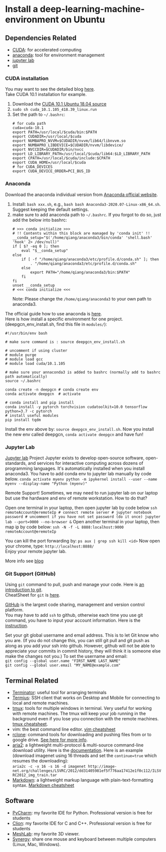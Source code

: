 # Install a deep-learning-machine-environment on Ubuntu

## Dependencies Related
- [CUDA](https://developer.nvidia.com/cuda-10.1-download-archive-base): for accelerated computing 
- [anaconda](https://www.anaconda.com/products/individual): tool for environment management
- [jupyter lab](https://jupyter.org/)
- [git](https://product.hubspot.com/blog/git-and-github-tutorial-for-beginners)

 
### CUDA installation
You may want to see the detailed blog [here](https://www.pugetsystems.com/labs/hpc/How-to-install-CUDA-9-2-on-Ubuntu-18-04-1184/).   
Take CUDA 10.1 installation for example. 
1. Download the [CUDA 10.1 Ubuntu 18.04 source](https://developer.nvidia.com/cuda-10.1-download-archive-base?target_os=Linux&target_arch=x86_64&target_distro=Ubuntu&target_version=1804&target_type=runfilelocal)  
2. `sudo sh cuda_10.1.105_418.39_linux.run`   
3. Set the path to `~/.bashrc`:
    ```
    # for cuda path
    cuda=cuda-10.1
    export PATH=/usr/local/$cuda/bin:$PATH
    export CUDADIR=/usr/local/$cuda
    export NUMBAPRO_NVVM=$CUDADIR/nvvm/lib64/libnvvm.so
    export NUMBAPRO_LIBDEVICE=$CUDADIR/nvvm/libdevice/
    export NVCCDIR=$CUDADIR/bin/nvcc
    export LD_LIBRARY_PATH=/usr/local/$cuda/lib64:$LD_LIBRARY_PATH
    export CPATH=/usr/local/$cuda/include:$CPATH
    export CUDA_HOME=/usr/local/$cuda
    # for CUDA_DEVICES
    export CUDA_DEVICE_ORDER=PCI_BUS_ID
    ```   

### Anaconda
Download the anaconda individual version from [Anaconda official website](https://www.anaconda.com/products/individual).   
1. Install: `bash xxx.sh`, e.g., `bash bash Anaconda3-2020.07-Linux-x86_64.sh`. Suggest keeping the default settings.   
2. make sure to add anaconda path to `~/.bashrc`. If you forgot to do so, just add the below into bashrc:  
    ```
    # >>> conda initialize >>>
    # !! Contents within this block are managed by 'conda init' !!
    __conda_setup="$('/home/qiang/anaconda3/bin/conda' 'shell.bash' 'hook' 2> /dev/null)"
    if [ $? -eq 0 ]; then
        eval "$__conda_setup"
    else
        if [ -f "/home/qiang/anaconda3/etc/profile.d/conda.sh" ]; then
            . "/home/qiang/anaconda3/etc/profile.d/conda.sh"
        else
            export PATH="/home/qiang/anaconda3/bin:$PATH"
        fi
    fi
    unset __conda_setup
    # <<< conda initialize <<<
    ```
    Note: Please change the `/home/qiang/anaconda3` to your own path to anaconda3.  

The official guide how to use anaconda is [here](https://docs.conda.io/projects/conda/en/latest/user-guide/tasks/manage-environments.html).  
Here is how install a specific environment for one project. (deepgcn_env_install.sh, find this file in `modules/`):  
    
    #!/usr/bin/env bash
    
    # make sure command is : source deepgcn_env_install.sh
    
    # uncomment if using cluster
    # module purge
    # module load gcc
    # module load cuda/10.1.105
    
    # make sure your annaconda3 is added to bashrc (normally add to bashrc path automatically)
    source ~/.bashrc
    
    conda create -n deepgcn # conda create env
    conda activate deepgcn  # activate
    
    # conda install and pip install
    conda install -y pytorch torchvision cudatoolkit=10.0 tensorflow python=3.7 -c pytorch
    # install useful modules
    pip install tqdm
        
Install the env above by: `source deepgcn_env_install.sh`. 
Now you install the new env called deepgcn, `conda activate deepgcn` and have fun!

### Jupyter Lab
[Jupyter lab](https://jupyter.org/) Project Jupyter exists to develop open-source software, open-standards, and services for interactive computing across dozens of programming languages. 
It's automatically installed when you install anaconda3.  You have to add conda env to jupyter lab manually by code below. 
    ```
    conda activate myenv
    python -m ipykernel install --user --name myenv --display-name "Python (myenv)"
    ```

Remote Support! Sometimes, we may need to run jupyter lab on our laptop but use the hardware and env of remote workstation. How to do that?

Open one terminal in your laptop, then open jupyter lab by code below
    ```
    ssh remoteAccount@eremoteIp # connect remote server
    # jupyter notebook password # uncomment if you have not set password (do it once)
    jupyter lab --port=9000 --no-browser &
    ```
Open another terminal in your laptop, then map ip by code below:
    ```
    ssh -N -f -L 8888:localhost:9000 remoteAccount@eremoteIp
    ```

You can kill the port forwarding by:
    ```
    ps aux | grep ssh
    kill <id>
    ```
Now open your chrome, type: `http://localhost:8888/`   
Enjoy your remote jupyter lab. 

More info see [blog](http://www.blopig.com/blog/2018/03/running-jupyter-notebook-on-a-remote-server-via-ssh/)


### Git Support (GitHub) 
Using `git` command to pull, push and manage your code. 
Here is [an introduction to git](https://product.hubspot.com/blog/git-and-github-tutorial-for-beginners).  
CheatSheet for `git` is [here](https://education.github.com/git-cheat-sheet-education.pdf).   

[GitHub](https://github.com/) is the largest code sharing, management and version control platform.  
You may have to add `ssh` to github, otherwise each time you use git command, you have to input your account information. Here is the [instruction](https://docs.github.com/en/free-pro-team@latest/github/authenticating-to-github/adding-a-new-ssh-key-to-your-github-account).  

Set your git global username and email address. This is to let Git know who you are. (If you do not change this, you can still git pull and git push as along as you add your ssh into github. However, github will not be able to appreciate your commits in commit history, they will think it is someone else make the changes not you.) To set the username and email:  
`git config --global user.name "FIRST_NAME LAST_NAME"`  
`git config --global user.email "MY_NAME@example.com"`  



## Terminal Related 
- [Terminator](https://gnometerminator.blogspot.com/p/introduction.html): useful tool for arranging terminals  
- [Termius](https://termius.com/): SSH client that works on Desktop and Mobile for connecting to local and remote machines. 
- [tmux](https://linuxize.com/post/getting-started-with-tmux/): tools for multiple windows in terminal. Very useful for working with remote machines. 
The tmux will keep your job running in the background even if you lose you connection with the remote machines. 
[tmux cheatsheet](https://tmuxcheatsheet.com/).   
- vim: the best command line editor. [vim cheatsheet](https://vim.rtorr.com/)
- [rclone](https://rclone.org/install/): command tools for downloading and pushing files from or to google drive. 
[See here for more info](https://rclone.org/drive/).    
- [aria2](https://aria2.github.io/): a lightweight multi-protocol & multi-source command-line download utility.
Here is the [documentation](https://aria2.github.io/manual/en/html/aria2c.html#options). 
Here is an example (download imagenet using 16 threads and set the `continue=true` which resumes the downloading):  
`aria2c -c -x 16 -s 16 -d imagenet http://image-net.org/challenges/LSVRC/2012/dd31405981ef5f776aa17412e1f0c112/ILSVRC2012_img_train.tar`
- [Markdown](https://www.markdownguide.org/):  a lightweight markup language with plain-text-formatting syntax. 
[Markdown cheatsheet](https://github.com/adam-p/markdown-here/wiki/Markdown-Cheatsheet)


## Software
- [PyCharm](https://www.jetbrains.com/pycharm/): my favorite IDE for Python. Professional version is free for students  
- [Clion](https://www.jetbrains.com/clion/): my favorite IDE for C and C++. Professional version is free for students  
- [MeshLab](https://snapcraft.io/install/meshlab/ubuntu): my favorite 3D viewer. 
- [Synergy](https://symless.com/synergy): share one mouse and keyboard between multiple computers (Linux, Mac, Windows). 


